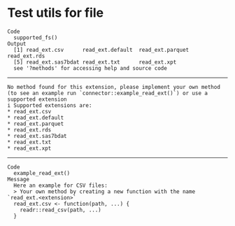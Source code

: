 # Test utils for file

    Code
      supported_fs()
    Output
      [1] read_ext.csv      read_ext.default  read_ext.parquet  read_ext.rds     
      [5] read_ext.sas7bdat read_ext.txt      read_ext.xpt     
      see '?methods' for accessing help and source code

---

    No method found for this extension, please implement your own method (to see an example run `connector::example_read_ext()`) or use a supported extension
    i Supported extensions are:
    * read_ext.csv
    * read_ext.default
    * read_ext.parquet
    * read_ext.rds
    * read_ext.sas7bdat
    * read_ext.txt
    * read_ext.xpt

---

    Code
      example_read_ext()
    Message
      Here an example for CSV files:
      > Your own method by creating a new function with the name `read_ext.<extension>`
      read_ext.csv <- function(path, ...) {
        readr::read_csv(path, ...)
      }
      

